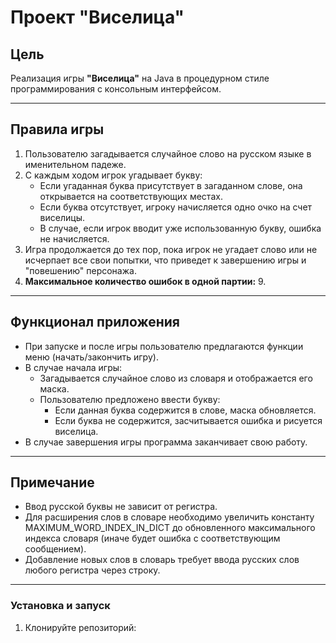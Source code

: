 # Проект "Виселица"

## Цель
Реализация игры **"Виселица"** на Java в процедурном стиле программирования с консольным интерфейсом.

---

## Правила игры

1. Пользователю загадывается случайное слово на русском языке в именительном падеже.
2. С каждым ходом игрок угадывает букву:
   - Если угаданная буква присутствует в загаданном слове, она открывается на соответствующих местах.
   - Если буква отсутствует, игроку начисляется одно очко на счет виселицы.
   - В случае, если игрок вводит уже использованную букву, ошибка не начисляется.
3. Игра продолжается до тех пор, пока игрок не угадает слово или не исчерпает все свои попытки, что приведет к завершению игры и "повешению" персонажа.
4. **Максимальное количество ошибок в одной партии:** 9.

---

## Функционал приложения

- При запуске и после игры пользователю предлагаются функции меню (начать/закончить игру).
- В случае начала игры:
  - Загадывается случайное слово из словаря и отображается его маска.
  - Пользователю предложено ввести букву:
    - Если данная буква содержится в слове, маска обновляется.
    - Если буква не содержится, засчитывается ошибка и рисуется виселица.
- В случае завершения игры программа заканчивает свою работу.

---

## Примечание

- Ввод русской буквы не зависит от регистра.
- Для расширения слов в словаре необходимо увеличить константу MAXIMUM_WORD_INDEX_IN_DICT до обновленного максимального индекса словаря (иначе будет ошибка с соответствующим сообщением).
- Добавление новых слов в словарь требует ввода русских слов любого регистра через строку.

---

### Установка и запуск

1. Клонируйте репозиторий:
   
